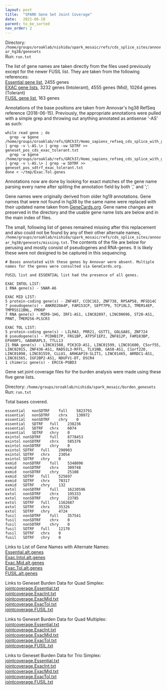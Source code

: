 ```yaml
---
layout: post
title:  "SPARK Gene Set Joint Coverage"
date:   2021-06-10
parent: to_be_sorted
nav_order: 2
---
```


Directory: `/home/groups/oroaklab/nishida/spark_mosaic/refs/cds_splice_sites/annovar_hg38/genesets`
<br>Run: `run.txt`

The list of gene names are taken directly from the files used previously except for the newer FUSIL list. They are taken from the following references:
<br>[Essential gene list](https://journals.plos.org/plosgenetics/article?id=10.1371/journal.pgen.1003484), 2455 genes
<br>[EXAC gene lists](https://www.nature.com/articles/nature19057), 3232 genes (Intolerant), 4555 genes (Mid), 10264 genes (Tolerant)
<br>[FUSIL gene list](https://www.nature.com/articles/s41467-020-14284-2), 163 genes

Annotations of the base positions are taken from Annovar's hg38 RefSeq reference (2018-06-15). Previously, the appropriate annotations were pulled with a simple grep and throwing out anything annotated as antisense '-AS' as such:
```
while read gene ; do 
  grep -w $gene /home/groups/oroaklab/refs/GRCh37/Homo_sapiens_refseq_cds_splice_with_gene_and_SDTRF.txt | grep -v \-AS.\> | grep -vw SDTRF >> geneset_pos_cds_exac_tolerant.txt
  grep -w $gene /home/groups/oroaklab/refs/GRCh37/Homo_sapiens_refseq_cds_splice_with_gene_and_SDTRF.txt | grep -v \-AS.\> | grep -w SDTRF >> geneset_pos_sdtrf_exac_tolerant.txt
done < ~/tmp/Exac.Tol.genes
```
Annotations now are done by looking for exact matches of the gene name parsing every name after spliting the annotation field by both ',' and ';'.

Gene names were originally derived from older hg19 annotations. Gene names that were not found in hg38 by the same name were replaced with their updated name taken from [GeneCards.org](http://www.GeneCards.org). Gene name changes are preserved in the directory and the usable gene name lists are below and in the main index of files.

The small, following list of genes remained missing after this replacement and also could not be found by any of their other alternate names, `/home/groups/oroaklab/nishida/spark_mosaic/refs/cds_splice_sites/annovar_hg38/genesets/missing.txt`. The contents of the file are below for perusing and mostly consist of pseudogenes and RNA-genes. It is likely these were not designed to be captured in this sequencing.
```
# Bases annotated with these genes by Annovar were absent. Multiple names for the genes were consulted via GeneCards.org.

FUSIL list and ESSENTIAL list had the presence of all genes.

EXAC INTOL LIST:
1 RNA gene(s) - SNAR-A6

EXAC MID LIST:
5 protein-coding gene(s) - ZNF487, CCDC163, ZNF738, RPSAP58, MFSD14C
7 pseudogene(s) - ANKRD20A4P, FAM153CP, SEPT7P9, TCP10L3, TMEM14EP, TMPRSS11BNL, FMO6P
7 RNA gene(s) - MIR9-1HG, IRF1-AS1, LINC02897, LINC00696, ST20-AS1, PRNT, TMEM256-PLSCR3

EXAC TOL LIST:
5 protein-coding gene(s) - LILRA3, PRR21, GSTT1, GOLGA8S, ZNF724
8 pseudogene(s) - PCDHB17P, FRG1BP, ATP5F1EP2, ZNF812P, FAM183BP, EP400P1, GABARAPL3, TTLL13
21 RNA gene(s) - LINC01588, PIK3CD-AS1, LINC01599, LINC01600, C5orf55, LINC02915, ZNF436-AS1, RAD51L3-RFFL, TLX1NB, GAS8-AS1, C1orf220, LINC01098, LINC01559, CLLU1, ARHGAP19-SLIT1, LINC01465, ARRDC1-AS1, LINC01565, IGF2BP2-AS1, NDUFV1-DT, DSCR4
1 chimeric gene(s) - ERCC6-PGBD3
```

Gene set joint coverage files for the burden analysis were made using these five gene lists.

Directory: `/home/groups/oroaklab/nishida/spark_mosaic/burden_genesets`
<br>Run: `run.txt`

Total bases covered.
```
essential	nonSDTRF	full	5823791
essential	nonSDTRF	chrx	130972
essential	nonSDTRF	chry	0
essential	SDTRF	full	238236
essential	SDTRF	chrx	6074
essential	SDTRF	chry	0
exintol	nonSDTRF	full	8778453
exintol	nonSDTRF	chrx	585376
exintol	nonSDTRF	chry	0
exintol	SDTRF	full	298903
exintol	SDTRF	chrx	23054
exintol	SDTRF	chry	0
exmid	nonSDTRF	full	5348096
exmid	nonSDTRF	chrx	309748
exmid	nonSDTRF	chry	25108
exmid	SDTRF	full	525697
exmid	SDTRF	chrx	70317
exmid	SDTRF	chry	132
extol	nonSDTRF	full	16220596
extol	nonSDTRF	chrx	195333
extol	nonSDTRF	chry	23785
extol	SDTRF	full	1162687
extol	SDTRF	chrx	35326
extol	SDTRF	chry	4724
fusil	nonSDTRF	full	357541
fusil	nonSDTRF	chrx	0
fusil	nonSDTRF	chry	0
fusil	SDTRF	full	12170
fusil	SDTRF	chrx	0
fusil	SDTRF	chry	0
```

Links to List of Gene Names with Alternate Names:
<br>[Essential.alt.genes](https://www.dropbox.com/s/4jcjuaz8c3dhbtf/Essential.alt.genes?dl=0)
<br>[Exac.Intol.alt.genes](https://www.dropbox.com/s/jbrpq5fb8qz16ri/Exac.Intol.alt.genes?dl=0)
<br>[Exac.Mid.alt.genes](https://www.dropbox.com/s/yjw7r0fwh3lxqil/Exac.Mid.alt.genes?dl=0)
<br>[Exac.Tol.alt.genes](https://www.dropbox.com/s/443h1423awxmxza/Exac.Tol.alt.genes?dl=0)
<br>[FUSIL.alt.genes](https://www.dropbox.com/s/qbptliwg3irwnod/FUSIL.alt.genes?dl=0)

Links to Geneset Burden Data for Quad Simplex:
<br>[jointcoverage.Essential.txt](https://www.dropbox.com/s/y25s6feb140f9zb/jointcoverage.simplexquads_essential.txt?dl=0)
<br>[jointcoverage.ExacInt.txt](https://www.dropbox.com/s/da0va0l5ss0vak5/jointcoverage.simplexquads_exintol.txt?dl=0)
<br>[jointcoverage.ExacMid.txt](https://www.dropbox.com/s/zbmbc5ueysvzm7j/jointcoverage.simplexquads_exmid.txt?dl=0)
<br>[jointcoverage.ExacTol.txt](https://www.dropbox.com/s/0sik284bf7yrk2l/jointcoverage.simplexquads_extol.txt?dl=0)
<br>[jointcoverage.FUSIL.txt](https://www.dropbox.com/s/p430qmv0jsmhxkk/jointcoverage.simplexquads_fusil.txt?dl=0)

Links to Geneset Burden Data for Quad Multiplex:
<br>[jointcoverage.Essential.txt](https://www.dropbox.com/s/t3rojxivrev0r9y/jointcoverage.multiplexquads_essential.txt?dl=0)
<br>[jointcoverage.ExacInt.txt](https://www.dropbox.com/s/8bjecr0y5nawjca/jointcoverage.multiplexquads_exintol.txt?dl=0)
<br>[jointcoverage.ExacMid.txt](https://www.dropbox.com/s/ramv1qr8a1hoty0/jointcoverage.multiplexquads_exmid.txt?dl=0)
<br>[jointcoverage.ExacTol.txt](https://www.dropbox.com/s/yqd7pzbxpk5c2ds/jointcoverage.multiplexquads_extol.txt?dl=0)
<br>[jointcoverage.FUSIL.txt](https://www.dropbox.com/s/6fpa9ocjp0x4nwi/jointcoverage.multiplexquads_fusil.txt?dl=0)

Links to Geneset Burden Data for Trio Simplex:
<br>[jointcoverage.Essential.txt](https://www.dropbox.com/s/1gw1w6w4fwrn4o4/jointcoverage.simplextrios_essential.txt?dl=0)
<br>[jointcoverage.ExacInt.txt](https://www.dropbox.com/s/a30p1fe5r99vkf0/jointcoverage.simplextrios_exintol.txt?dl=0)
<br>[jointcoverage.ExacMid.txt](https://www.dropbox.com/s/xn1t88bl1r9028d/jointcoverage.simplextrios_exmid.txt?dl=0)
<br>[jointcoverage.ExacTol.txt](https://www.dropbox.com/s/7gzbgk0pryo7eoi/jointcoverage.simplextrios_extol.txt?dl=0)
<br>[jointcoverage.FUSIL.txt](https://www.dropbox.com/s/se7qcaaulzihpec/jointcoverage.simplextrios_fusil.txt?dl=0)